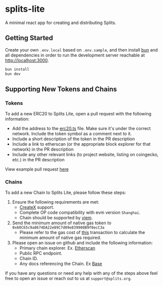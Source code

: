 # splits-lite

A minimal react app for creating and distributing Splits.

## Getting Started

Create your own `.env.local` based on `.env.sample`, and then install [bun] and
all dependencies in order to run the development server reachable at
[http://localhost:3000](http://localhost:3000).

```bash
bun install
bun dev
```

## Supporting New Tokens and Chains

### Tokens

To add a new ERC20 to Splits Lite, open a pull request with the following information:

- Add the address to the [erc20.ts](/src/constants/erc20.ts) file. Make sure it's under the correct
  network. Include the token symbol as a comment next to it.
- Include a short description of the token in the PR description
- Include a link to etherscan (or the appropriate block explorer for that network) in the PR description
- Include any other relevant links (to project website, listing on coingecko, etc.) in the PR description

View example pull request [here](https://github.com/0xSplits/splits-lite/pull/9)

### Chains

To add a new Chain to Splits Lite, please follow these steps:

1. Ensure the following requirements are met:
   - [CreateX](https://createx.rocks/) support.
   - Complete OP code compatibility with evm version `Shanghai`.
   - Chain should be supported by [viem](https://viem.sh/docs/chains/introduction#chains).
2. Send the minimum amount of native gas token to `0x60C65c9a8674DA22e89C7d09e839908B9f0ecC3a`
   - Please refer to the gas cost of [this](https://etherscan.io/tx/0x7b08cac91ec61887ba6ba3b0541fb63efd369e328cc68963bf878c9cf23df923) transaction to calculate the minimum amount of native gas required.
3. Please open an issue on github and include the following information:
   - Primary chain explorer. Ex. [Etherscan](https://etherscan.io)
   - Public RPC endpoint.
   - Chain ID.
   - Any docs referencing the Chain. Ex [Base](https://docs.base.org/docs/)

If you have any questions or need any help with any of the steps above feel free to open an issue or reach out to us at `support@splits.org`.

[bun]: https://bun.sh/docs/installation
